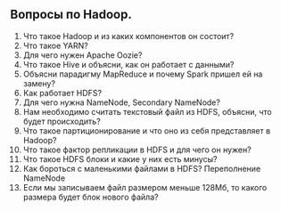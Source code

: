 <!-- Yandex.Metrika counter -->
<script type="text/javascript">
    (function(m,e,t,r,i,k,a){
        m[i]=m[i]||function(){(m[i].a=m[i].a||[]).push(arguments)};
        m[i].l=1*new Date();
        for (var j = 0; j < document.scripts.length; j++) {if (document.scripts[j].src === r) { return; }}
        k=e.createElement(t),a=e.getElementsByTagName(t)[0],k.async=1,k.src=r,a.parentNode.insertBefore(k,a)
    })(window, document,'script','https://mc.yandex.ru/metrika/tag.js?id=103580753', 'ym');

    ym(103580753, 'init', {ssr:true, webvisor:true, clickmap:true, ecommerce:"dataLayer", accurateTrackBounce:true, trackLinks:true});
</script>
<noscript><div><img src="https://mc.yandex.ru/watch/103580753" style="position:absolute; left:-9999px;" alt="" /></div></noscript>
<!-- /Yandex.Metrika counter -->
## Вопросы по Hadoop.

1. Что такое Hadoop и из каких компонентов он состоит?
2. Что такое YARN?
3. Для чего нужен Apache Oozie?
4. Что такое Hive и объясни, как он работает с данными?
5. Объясни парадигму MapReduce и почему Spark пришел ей на замену?
6. Как работает HDFS?
7. Для чего нужна NameNode, Secondary NameNode?
8. Нам необходимо считать текстовый файл из HDFS, объясни, что будет происходить?
9. Что такое партиционирование и что оно из себя представляет в Hadoop?
10. Что такое фактор репликации в HDFS и для чего он нужен?
11. Что такое HDFS блоки и какие у них есть минусы?
12. Как бороться с маленькими файлами в HDFS? Переполнение NameNode
13. Если мы записываем файл размером меньше 128Мб, то какого размера будет блок нового файла?